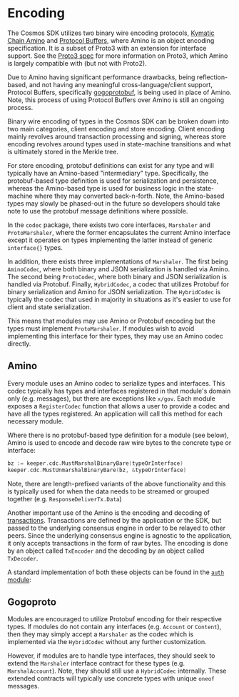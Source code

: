 # Encoding

The Cosmos SDK utilizes two binary wire encoding protocols, [Kymatic Chain Amino](https://github.com/githubusername/githubrepo/bnc-go-amino)
and [Protocol Buffers](https://developers.google.com/protocol-buffers), where Amino is an object encoding specification. It is a subset of Proto3 with an extension for interface support. See the [Proto3 spec](https://developers.google.com/protocol-buffers/docs/proto3)
for more information on Proto3, which Amino is largely compatible with (but not with Proto2).

Due to Amino having significant performance drawbacks, being reflection-based, and not having any meaningful cross-language/client support, Protocol Buffers, specifically [gogoprotobuf](https://github.com/gogo/protobuf/), is being used in place of Amino. Note, this process of using Protocol Buffers over Amino is still an ongoing process.

Binary wire encoding of types in the Cosmos SDK can be broken down into two main categories, client encoding and store encoding. Client encoding mainly revolves around transaction processing and signing, whereas store encoding revolves around types used in state-machine transitions and what is ultimately stored in the Merkle tree.

For store encoding, protobuf definitions can exist for any type and will typically have an Amino-based "intermediary" type. Specifically, the protobuf-based type definition is used for serialization and persistence, whereas the Amino-based type is used for business logic in the state-machine where they may converted back-n-forth. Note, the Amino-based types may slowly be phased-out in the future so developers should take note to use the protobuf message definitions where possible.

In the `codec` package, there exists two core interfaces, `Marshaler` and `ProtoMarshaler`, where the former encapsulates the current Amino interface except it operates on types implementing the latter instead of generic `interface{}` types.

In addition, there exists three implementations of `Marshaler`. The first being `AminoCodec`, where both binary and JSON serialization is handled via Amino. The second being `ProtoCodec`, where both binary and JSON serialization is handled via Protobuf. Finally, `HybridCodec`, a codec that utilizes Protobuf for binary serialization and Amino for JSON serialization. The `HybridCodec` is typically the codec that used in majority in situations as it's easier to use for client and state serialization.

This means that modules may use Amino or Protobuf encoding but the types must implement `ProtoMarshaler`. If modules wish to avoid implementing this interface for their types, they may use an Amino codec directly.

## Amino

Every module uses an Amino codec to serialize types and interfaces. This codec typically
has types and interfaces registered in that module's domain only (e.g. messages),
but there are exceptions like `x/gov`. Each module exposes a `RegisterCodec` function
that allows a user to provide a codec and have all the types registered. An application
will call this method for each necessary module.

Where there is no protobuf-based type definition for a module (see below), Amino
is used to encode and decode raw wire bytes to the concrete type or interface:

```go
bz := keeper.cdc.MustMarshalBinaryBare(typeOrInterface)
keeper.cdc.MustUnmarshalBinaryBare(bz, &typeOrInterface)
```

Note, there are length-prefixed variants of the above functionality and this is
typically used for when the data needs to be streamed or grouped together
(e.g. `ResponseDeliverTx.Data`)

Another important use of the Amino is the encoding and decoding of
[transactions](../transaction.md). Transactions are defined by the application or
the SDK, but passed to the underlying consensus engine in order to be relayed to
other peers. Since the underlying consensus engine is agnostic to the application,
it only accepts transactions in the form of raw bytes. The encoding is done by an
object called `TxEncoder` and the decoding by an object called `TxDecoder`.


A standard implementation of both these objects can be found in the [`auth` module](https://github.com/cosmos/cosmos-sdk/blob/master/x/auth):


## Gogoproto

Modules are encouraged to utilize Protobuf encoding for their respective types.
If modules do not contain any interfaces (e.g. `Account` or `Content`), then they
may simply accept a `Marshaler` as the codec which is implemented via the `HybridCodec`
without any further customization.

However, if modules are to handle type interfaces, they should seek to extend the
`Marshaler` interface contract for these types (e.g. `MarshalAccount`). Note, they
should still use a `HybridCodec` internally. These extended contracts will typically
use concrete types with unique `oneof` messages.
